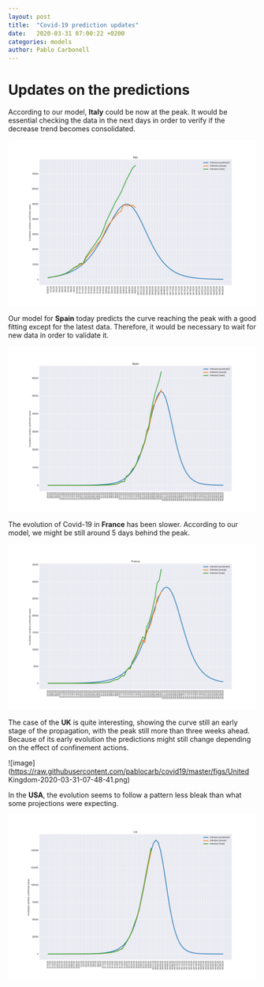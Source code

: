 ```yaml
---
layout: post
title:  "Covid-19 prediction updates"
date:   2020-03-31 07:00:22 +0200
categories: models
author: Pablo Carbonell
---
```


# Updates on the predictions

According to our model, **Italy** could be now at the peak. It would be essential checking the data in the next days in order to verify if the decrease trend becomes consolidated.

![image](https://raw.githubusercontent.com/pablocarb/covid19/master/figs/Italy-2020-03-31-07-46-38.png)

Our model for **Spain** today predicts the curve reaching the peak with a good fitting except for the latest data. Therefore, it would be necessary to wait for new data in order to validate it.

![image](https://raw.githubusercontent.com/pablocarb/covid19/master/figs/Spain-2020-03-31-07-47-28.png)

The evolution of Covid-19 in **France** has been slower. According to our model, we might be still around 5 days behind the peak.

![image](https://raw.githubusercontent.com/pablocarb/covid19/master/figs/France-2020-03-31-07-48-01.png)

The case of the **UK** is quite interesting, showing the curve still an early stage of the propagation, with the peak still more than three weeks ahead. Because of its early evolution the predictions might still change depending on the effect of confinement actions.

![image](https://raw.githubusercontent.com/pablocarb/covid19/master/figs/United Kingdom-2020-03-31-07-48-41.png)

In the **USA**, the evolution seems to follow a pattern less bleak than what some projections were expecting.

![image](https://raw.githubusercontent.com/pablocarb/covid19/master/figs/US-2020-03-31-07-46-17.png)
